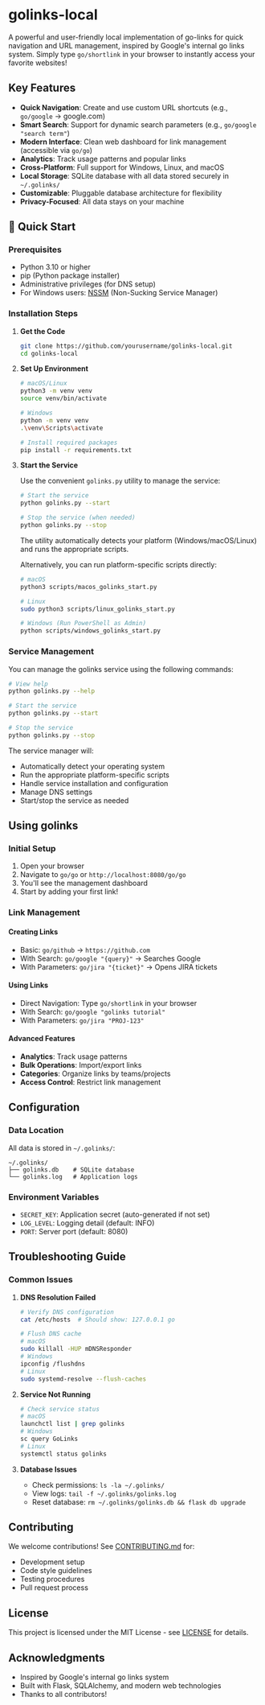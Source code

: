 # golinks-local

A powerful and user-friendly local implementation of go-links for quick navigation and URL management, inspired by Google's internal go links system. Simply type `go/shortlink` in your browser to instantly access your favorite websites!

## Key Features

- **Quick Navigation**: Create and use custom URL shortcuts (e.g., `go/google` → google.com)
- **Smart Search**: Support for dynamic search parameters (e.g., `go/google "search term"`)
- **Modern Interface**: Clean web dashboard for link management (accessible via `go/go`)
- **Analytics**: Track usage patterns and popular links
- **Cross-Platform**: Full support for Windows, Linux, and macOS
- **Local Storage**: SQLite database with all data stored securely in `~/.golinks/`
- **Customizable**: Pluggable database architecture for flexibility
- **Privacy-Focused**: All data stays on your machine

## 🚀 Quick Start

### Prerequisites
- Python 3.10 or higher
- pip (Python package installer)
- Administrative privileges (for DNS setup)
- For Windows users: [NSSM](https://nssm.cc/) (Non-Sucking Service Manager)

### Installation Steps

1. **Get the Code**
   ```bash
   git clone https://github.com/yourusername/golinks-local.git
   cd golinks-local
   ```

2. **Set Up Environment**
   ```bash
   # macOS/Linux
   python3 -m venv venv
   source venv/bin/activate

   # Windows
   python -m venv venv
   .\venv\Scripts\activate

   # Install required packages
   pip install -r requirements.txt
   ```

3. **Start the Service**

   Use the convenient `golinks.py` utility to manage the service:
   ```bash
   # Start the service
   python golinks.py --start

   # Stop the service (when needed)
   python golinks.py --stop
   ```

   The utility automatically detects your platform (Windows/macOS/Linux) and runs the appropriate scripts.

   Alternatively, you can run platform-specific scripts directly:
   ```bash
   # macOS
   python3 scripts/macos_golinks_start.py

   # Linux
   sudo python3 scripts/linux_golinks_start.py

   # Windows (Run PowerShell as Admin)
   python scripts/windows_golinks_start.py
   ```

### Service Management

You can manage the golinks service using the following commands:

```bash
# View help
python golinks.py --help

# Start the service
python golinks.py --start

# Stop the service
python golinks.py --stop
```

The service manager will:
- Automatically detect your operating system
- Run the appropriate platform-specific scripts
- Handle service installation and configuration
- Manage DNS settings
- Start/stop the service as needed

## Using golinks

### Initial Setup

1. Open your browser
2. Navigate to `go/go` or `http://localhost:8080/go/go`
3. You'll see the management dashboard
4. Start by adding your first link!

### Link Management

#### Creating Links
- Basic: `go/github` → `https://github.com`
- With Search: `go/google "{query}"` → Searches Google
- With Parameters: `go/jira "{ticket}"` → Opens JIRA tickets

#### Using Links
- Direct Navigation: Type `go/shortlink` in your browser
- With Search: `go/google "golinks tutorial"`
- With Parameters: `go/jira "PROJ-123"`

#### Advanced Features
- **Analytics**: Track usage patterns
- **Bulk Operations**: Import/export links
- **Categories**: Organize links by teams/projects
- **Access Control**: Restrict link management

## Configuration

### Data Location
All data is stored in `~/.golinks/`:
```
~/.golinks/
├── golinks.db    # SQLite database
└── golinks.log   # Application logs
```

### Environment Variables
- `SECRET_KEY`: Application secret (auto-generated if not set)
- `LOG_LEVEL`: Logging detail (default: INFO)
- `PORT`: Server port (default: 8080)

## Troubleshooting Guide

### Common Issues

1. **DNS Resolution Failed**
   ```bash
   # Verify DNS configuration
   cat /etc/hosts  # Should show: 127.0.0.1 go
   
   # Flush DNS cache
   # macOS
   sudo killall -HUP mDNSResponder
   # Windows
   ipconfig /flushdns
   # Linux
   sudo systemd-resolve --flush-caches
   ```

2. **Service Not Running**
   ```bash
   # Check service status
   # macOS
   launchctl list | grep golinks
   # Windows
   sc query GoLinks
   # Linux
   systemctl status golinks
   ```

3. **Database Issues**
   - Check permissions: `ls -la ~/.golinks/`
   - View logs: `tail -f ~/.golinks/golinks.log`
   - Reset database: `rm ~/.golinks/golinks.db && flask db upgrade`

## Contributing

We welcome contributions! See [CONTRIBUTING.md](CONTRIBUTING.md) for:
- Development setup
- Code style guidelines
- Testing procedures
- Pull request process

## License

This project is licensed under the MIT License - see [LICENSE](LICENSE) for details.

## Acknowledgments

- Inspired by Google's internal go links system
- Built with Flask, SQLAlchemy, and modern web technologies
- Thanks to all contributors!